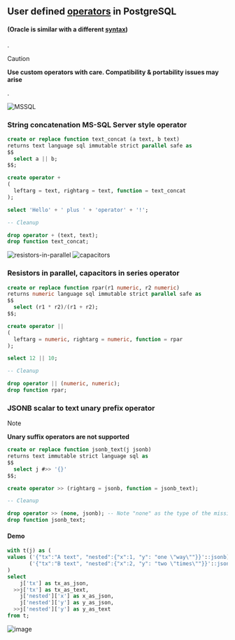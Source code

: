 ## User defined [operators](https://www.postgresql.org/docs/current/sql-createoperator.html) in PostgreSQL
#### (Oracle is similar with a different [syntax](https://docs.oracle.com/en/database/oracle/oracle-database/21/sqlrf/CREATE-OPERATOR.html))  
.
> [!CAUTION]
> **Use custom operators with care. Compatibility & portability issues may arise**

.

![MSSQL](https://github.com/user-attachments/assets/20c7a903-ef31-4cf8-86da-ff696485f0dc)  
### String concatenation MS-SQL Server style operator
```sql
create or replace function text_concat (a text, b text)
returns text language sql immutable strict parallel safe as
$$
  select a || b;
$$;

create operator + 
(
  leftarg = text, rightarg = text, function = text_concat
);

select 'Hello' + ' plus ' + 'operator' + '!';

-- Cleanup

drop operator + (text, text);
drop function text_concat;

```  
![resistors-in-parallel](https://github.com/user-attachments/assets/39d82858-de23-4bed-9253-8ba6bc95af96) ![capacitors](https://github.com/user-attachments/assets/c9af2b85-5e3b-4d3e-a3c8-47cb1d8724a5)
### Resistors in parallel, capacitors in series operator
```sql
create or replace function rpar(r1 numeric, r2 numeric)
returns numeric language sql immutable strict parallel safe as
$$
  select (r1 * r2)/(r1 + r2);
$$;

create operator || 
(
  leftarg = numeric, rightarg = numeric, function = rpar
);

select 12 || 10;

-- Cleanup

drop operator || (numeric, numeric);
drop function rpar;
```
### JSONB scalar to text unary prefix operator
> [!NOTE]
> **Unary suffix operators are not supported**
```sql
create or replace function jsonb_text(j jsonb)
returns text immutable strict language sql as
$$
  select j #>> '{}'
$$;

create operator >> (rightarg = jsonb, function = jsonb_text);

-- Cleanup

drop operator >> (none, jsonb); -- Note "none" as the type of the missing leftarg
drop function jsonb_text;
```
#### Demo
```sql
with t(j) as (
values ('{"tx":"A text", "nested":{"x":1, "y": "one \"way\""}}'::jsonb),
       ('{"tx":"B text", "nested":{"x":2, "y": "two \"times\""}}'::jsonb)
)
select
    j['tx'] as tx_as_json,
  >>j['tx'] as tx_as_text, 
    j['nested']['x'] as x_as_json,
    j['nested']['y'] as y_as_json,
  >>j['nested']['y'] as y_as_text
from t;
```
![image](https://github.com/user-attachments/assets/8b76c368-1c82-4abb-a932-9b5572c5e630)
